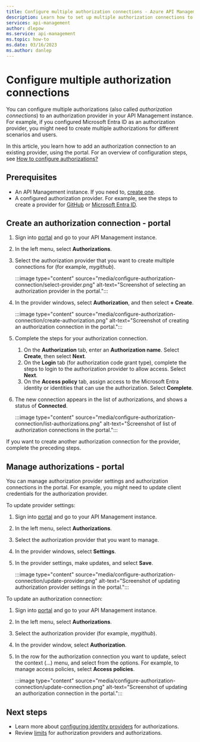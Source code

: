 ```yaml
---
title: Configure multiple authorization connections - Azure API Management 
description: Learn how to set up multiple authorization connections to a configured authorization provider using the portal. 
services: api-management
author: dlepow
ms.service: api-management
ms.topic: how-to
ms.date: 03/16/2023
ms.author: danlep
---
```


# Configure multiple authorization connections

You can configure multiple authorizations (also called *authorization connections*) to an authorization provider in your API Management instance. For example, if you configured Microsoft Entra ID as an authorization provider, you might need to create multiple authorizations for different scenarios and users.

In this article, you learn how to add an authorization connection to an existing provider, using the portal. For an overview of configuration steps, see [How to configure authorizations?](authorizations-overview.md#how-to-configure-authorizations)

## Prerequisites

* An API Management instance. If you need to, [create one](get-started-create-service-instance.md).
* A configured authorization provider. For example, see the steps to create a provider for [GitHub](authorizations-how-to-github.md) or [Microsoft Entra ID](authorizations-how-to-azure-ad.md).
 
## Create an authorization connection - portal

1. Sign into [portal](https://portal.azure.com) and go to your API Management instance.
1. In the left menu, select **Authorizations**.
1. Select the authorization provider that you want to create multiple connections for (for example, *mygithub*).

    :::image type="content" source="media/configure-authorization-connection/select-provider.png" alt-text="Screenshot of selecting an authorization provider in the portal.":::
1. In the provider windows, select **Authorization**, and then select **+ Create**.

    :::image type="content" source="media/configure-authorization-connection/create-authorization.png" alt-text="Screenshot of creating an authorization connection in the portal.":::
1. Complete the steps for your authorization connection.
    1. On the **Authorization** tab, enter an **Authorization name**. Select **Create**, then select **Next**. 
    1. On the **Login** tab (for authorization code grant type), complete the steps to login to the authorization provider to allow access. Select **Next**.
    1. On the **Access policy** tab, assign access to the Microsoft Entra identity or identities that can use the authorization. Select **Complete**.
1. The new connection appears in the list of authorizations, and shows a status of **Connected**.

    :::image type="content" source="media/configure-authorization-connection/list-authorizations.png" alt-text="Screenshot of list of authorization connections in the portal.":::

If you want to create another authorization connection for the provider, complete the preceding steps.

## Manage authorizations - portal

You can manage authorization provider settings and authorization connections in the portal. For example, you might need to update client credentials for the authorization provider.

To update provider settings:

1. Sign into [portal](https://portal.azure.com) and go to your API Management instance.
1. In the left menu, select **Authorizations**.
1. Select the authorization provider that you want to manage.
1. In the provider windows, select **Settings**.
1. In the provider settings, make updates, and select **Save**.

    :::image type="content" source="media/configure-authorization-connection/update-provider.png" alt-text="Screenshot of updating authorization provider settings in the portal.":::

To update an authorization connection:

1. Sign into [portal](https://portal.azure.com) and go to your API Management instance.
1. In the left menu, select **Authorizations**.
1. Select the authorization provider (for example, *mygithub*).
1. In the provider window, select **Authorization**.
1. In the row for the authorization connection you want to update, select the context (...) menu, and select from the options. For example, to manage access policies, select **Access policies**.

    :::image type="content" source="media/configure-authorization-connection/update-connection.png" alt-text="Screenshot of updating an authorization connection in the portal.":::

## Next steps

* Learn more about [configuring identity providers](authorizations-configure-common-providers.md) for authorizations.
* Review [limits](authorizations-overview.md#limits) for authorization providers and authorizations.
